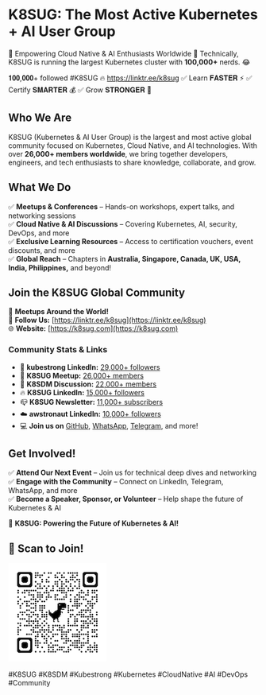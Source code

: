 # K8SUG: The Most Active Kubernetes + AI User Group  
🚀 Empowering Cloud Native & AI Enthusiasts Worldwide 🚀
Technically, K8SUG is running the largest Kubernetes cluster with **100,000+** nerds. 😂 

𝟏𝟎𝟎,𝟎𝟎𝟎+ followed #K8SUG 🔥 https://linktr.ee/k8sug
✅ Learn 𝐅𝐀𝐒𝐓𝐄𝐑 ⚡
✅ Certify 𝐒𝐌𝐀𝐑𝐓𝐄𝐑 💰
✅ Grow 𝐒𝐓𝐑𝐎𝐍𝐆𝐄𝐑 💪

## Who We Are  
K8SUG (Kubernetes & AI User Group) is the largest and most active global community focused on Kubernetes, Cloud Native, and AI technologies. With over **26,000+ members worldwide**, we bring together developers, engineers, and tech enthusiasts to share knowledge, collaborate, and grow.

## What We Do  
✅ **Meetups & Conferences** – Hands-on workshops, expert talks, and networking sessions  
✅ **Cloud Native & AI Discussions** – Covering Kubernetes, AI, security, DevOps, and more  
✅ **Exclusive Learning Resources** – Access to certification vouchers, event discounts, and more  
✅ **Global Reach** – Chapters in **Australia, Singapore, Canada, UK, USA, India, Philippines,** and beyond!  

## Join the K8SUG Global Community  
📍 **Meetups Around the World!**  
📢 **Follow Us:** [https://linktr.ee/k8sug](https://linktr.ee/k8sug)  
🌐 **Website:** [https://k8sug.com](https://k8sug.com)  

### **Community Stats & Links**  
- 🔗 **kubestrong LinkedIn:** [29,000+ followers](https://linkedin.com/company/kubestrong)  
- 📍 **K8SUG Meetup:** [26,000+ members](https://www.meetup.com/pro/yongkang)  
- 💬 **K8SDM Discussion:** [22,000+ members](https://www.linkedin.com/groups/13983251/)  
- 🔥 **K8SUG LinkedIn:** [15,000+ followers](https://linkedin.com/company/k8sug)
- 📪 **K8SUG Newsletter:** [11,000+ subscribers](https://www.linkedin.com/newsletters/k8sug-newsletter-7284165390442622976/)
- ☁️ **awstronaut LinkedIn:** [10,000+ followers](https://linkedin.com/company/awstronaut)  
- 💻 **Join us on** [GitHub](https://github.com/k8sug), [WhatsApp](https://chat.whatsapp.com/DMqtkzb3LvM20kN1IMZOW9), [Telegram](https://t.me/+QsBjgoId34EzN2I1), and more!

## Get Involved!  
✅ **Attend Our Next Event** – Join us for technical deep dives and networking  
✅ **Engage with the Community** – Connect on LinkedIn, Telegram, WhatsApp, and more  
✅ **Become a Speaker, Sponsor, or Volunteer** – Help shape the future of Kubernetes & AI  

🚀 **K8SUG: Powering the Future of Kubernetes & AI!**  

## 📲 Scan to Join!
![Scan to Join](https://github.com/k8sug/.github/blob/main/profile/qrcode_linktr.ee.png)

#K8SUG #K8SDM #Kubestrong #Kubernetes #CloudNative #AI #DevOps #Community  
